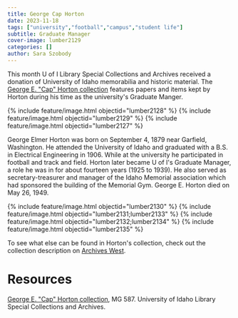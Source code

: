 ```yaml
---
title: George Cap Horton
date: 2023-11-18
tags: ["university","football","campus","student life"]
subtitle: Graduate Manager
cover-image: lumber2129
categories: []
author: Sara Szobody
---
```

This month U of I Library Special Collections and Archives received a donation of University of Idaho memorabilia and historic material. The [George E. "Cap" Horton collection](https://archiveswest.orbiscascade.org/ark:80444/xv677673) features papers and items kept by Horton during his time as the university's Graduate Manger.

{% include feature/image.html objectid="lumber2128" %}
{% include feature/image.html objectid="lumber2129" %}
{% include feature/image.html objectid="lumber2127" %}

George Elmer Horton was born on September 4, 1879 near Garfield, Washington. He attended the University of Idaho and graduated with a B.S. in Electrical Engineering in 1906. While at the university he participated in football and track and field. Horton later became U of I's Graduate Manager, a role he was in for about fourteen years (1925 to 1939). He also served as secretary-treasurer and manager of the Idaho Memorial association which had sponsored the building of the Memorial Gym. George E. Horton died on May 26, 1949.

{% include feature/image.html objectid="lumber2130" %}
{% include feature/image.html objectid="lumber2131;lumber2133" %}
{% include feature/image.html objectid="lumber2132;lumber2134" %}
{% include feature/image.html objectid="lumber2135" %}

To see what else can be found in Horton's collection, check out the collection description on [Archives West](https://archiveswest.orbiscascade.org/ark:80444/xv677673).

# Resources

[George E. "Cap" Horton collection](https://archiveswest.orbiscascade.org/ark:80444/xv677673), MG 587. University of Idaho Library Special Collections and Archives.